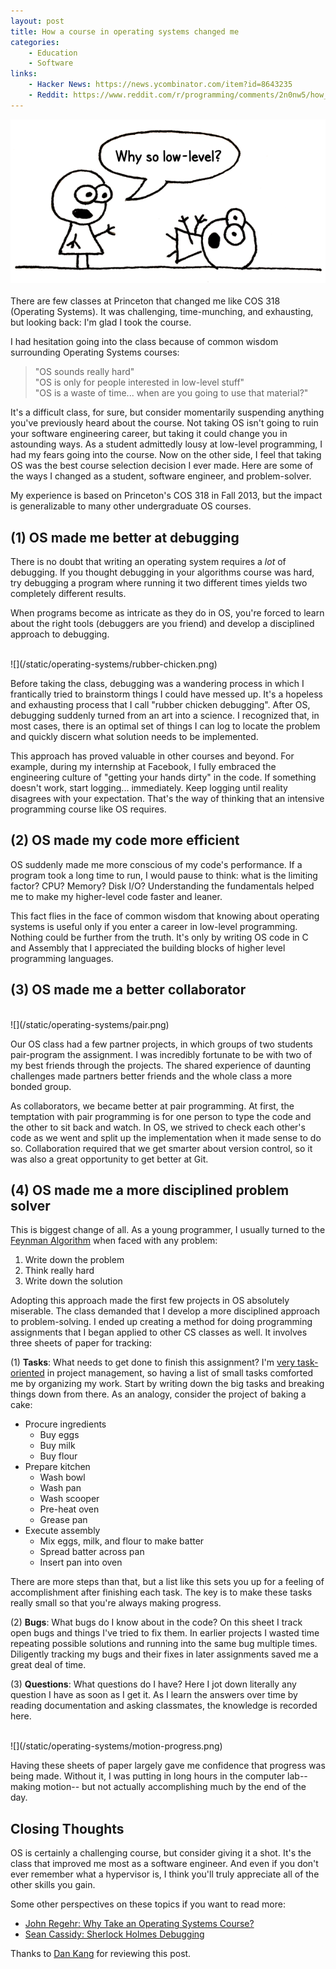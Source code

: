 ```yaml
---
layout: post
title: How a course in operating systems changed me
categories:
    - Education
    - Software
links:
    - Hacker News: https://news.ycombinator.com/item?id=8643235
    - Reddit: https://www.reddit.com/r/programming/comments/2n0nw5/how_a_course_in_operating_systems_changed_me/
---
```

![](/static/operating-systems/low-level.png)
<br /><br />
There are few classes at Princeton that changed me like COS 318 (Operating Systems). It was challenging, time-munching, and exhausting, but looking back: I'm glad I took the course.

I had hesitation going into the class because of common wisdom surrounding Operating Systems courses:

> "OS sounds really hard" <br />
> "OS is only for people interested in low-level stuff" <br />
> "OS is a waste of time... when are you going to use that material?"

It's a difficult class, for sure, but consider momentarily suspending anything you've previously heard about the course. Not taking OS isn't going to ruin your software engineering career, but taking it could change you in astounding ways. As a student admittedly lousy at low-level programming, I had my fears going into the course. Now on the other side, I feel that taking OS was the best course selection decision I ever made. Here are some of the ways I changed as a student, software engineer, and problem-solver.

My experience is based on Princeton's COS 318 in Fall 2013, but the impact is generalizable to many other undergraduate OS courses.

(1) OS made me better at debugging
---
There is no doubt that writing an operating system requires a *lot* of debugging. If you thought debugging in your algorithms course was hard, try debugging a program where running it two different times yields two completely different results.

When programs become as intricate as they do in OS, you're forced to learn about the right tools (debuggers are you friend) and develop a disciplined approach to debugging.

<br />
![](/static/operating-systems/rubber-chicken.png)

Before taking the class, debugging was a wandering process in which I frantically tried to brainstorm things I could have messed up. It's a hopeless and exhausting process that I call "rubber chicken debugging". After OS, debugging suddenly turned from an art into a science. I recognized that, in most cases, there is an optimal set of things I can log to locate the problem and quickly discern what solution needs to be implemented.

This approach has proved valuable in other courses and beyond. For example, during my internship at Facebook, I fully embraced the engineering culture of "getting your hands dirty" in the code. If something doesn't work, start logging... immediately. Keep logging until reality disagrees with your expectation. That's the way of thinking that an intensive programming course like OS requires.

(2) OS made my code more efficient
---
OS suddenly made me more conscious of my code's performance. If a program took a long time to run, I would pause to think: what is the limiting factor? CPU? Memory? Disk I/O? Understanding the fundamentals helped me to make my higher-level code faster and leaner.

This fact flies in the face of common wisdom that knowing about operating systems is useful only if you enter a career in low-level programming. Nothing could be further from the truth. It's only by writing OS code in C and Assembly that I appreciated the building blocks of higher level programming languages.

(3) OS made me a better collaborator
---
<br />
![](/static/operating-systems/pair.png)

Our OS class had a few partner projects, in which groups of two students pair-program the assignment. I was incredibly fortunate to be with two of my best friends through the projects. The shared experience of daunting challenges made partners better friends and the whole class a more bonded group.

As collaborators, we became better at pair programming. At first, the temptation with pair programming is for one person to type the code and the other to sit back and watch. In OS, we strived to check each other's code as we went and split up the implementation when it made sense to do so. Collaboration required that we get smarter about version control, so it was also a great opportunity to get better at Git.

(4) OS made me a more disciplined problem solver
---
This is biggest change of all. As a young programmer, I usually turned to the [Feynman Algorithm](http://c2.com/cgi/wiki?FeynmanAlgorithm) when faced with any problem:

1. Write down the problem
2. Think really hard
3. Write down the solution

Adopting this approach made the first few projects in OS absolutely miserable. The class demanded that I develop a more disciplined approach to problem-solving. I ended up creating a method for doing programming assignments that I began applied to other CS classes as well. It involves three sheets of paper for tracking:

(1) __Tasks__: What needs to get done to finish this assignment? I'm [very task-oriented](/2013/09/01/organize-projects/) in project management, so having a list of small tasks comforted me by organizing my work. Start by writing down the big tasks and breaking things down from there. As an analogy, consider the project of baking a cake:

- Procure ingredients
    - Buy eggs
    - Buy milk
    - Buy flour
- Prepare kitchen
    - Wash bowl
    - Wash pan
    - Wash scooper
    - Pre-heat oven
    - Grease pan
- Execute assembly
    - Mix eggs, milk, and flour to make batter
    - Spread batter across pan
    - Insert pan into oven

There are more steps than that, but a list like this sets you up for a feeling of accomplishment after finishing each task. The key is to make these tasks really small so that you're always making progress.

(2) __Bugs__: What bugs do I know about in the code? On this sheet I track open bugs and things I've tried to fix them. In earlier projects I wasted time repeating possible solutions and running into the same bug multiple times. Diligently tracking my bugs and their fixes in later assignments saved me a great deal of time.

(3) __Questions__: What questions do I have? Here I  jot down literally any question I have as soon as I get it. As I learn the answers over time by reading documentation and asking classmates, the knowledge is recorded here.

<br />
![](/static/operating-systems/motion-progress.png)

Having these sheets of paper largely gave me confidence that progress was being made. Without it, I was putting in long hours in the computer lab-- making motion-- but not actually accomplishing much by the end of the day.

Closing Thoughts
---
OS is certainly a challenging course, but consider giving it a shot. It's the class that improved me most as a software engineer. And even if you don't ever remember what a hypervisor is, I think you'll truly appreciate all of the other skills you gain.

Some other perspectives on these topics if you want to read more:

- [John Regehr: Why Take an Operating Systems Course?](http://blog.regehr.org/archives/164)
- [Sean Cassidy: Sherlock Holmes Debugging](http://blog.seancassidy.me/sherlock-holmes-debugging.html)

Thanks to [Dan Kang](http://dskang.com/) for reviewing this post.
